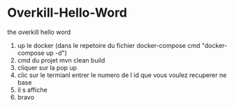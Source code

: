 # Overkill-Hello-Word
the overkill hello word 


1. up le docker (dans le repetoire du fichier docker-compose cmd "docker-compose up -d")
2. cmd du projet mvn clean build 
3. cliquer sur la pop up
4. clic sur le termianl entrer le numero de l id que vous voulez recuperer ne base 
5. il s affiche 
6. bravo 